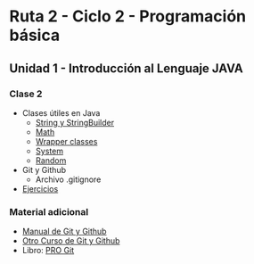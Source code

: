 # Ruta 2 - Ciclo 2 - Programación básica

## Unidad 1 - Introducción al Lenguaje JAVA
### Clase 2
* Clases útiles en Java
  * [String y StringBuilder](string.ipynb)
  * [Math](math.ipynb)
  * [Wrapper classes](wrapper.ipynb)
  * [System](system.ipynb)
  * [Random](random.ipynb)
* Git y Github
  * Archivo .gitignore
* [Ejercicios](ejercicios.md)

### Material adicional
* [Manual de Git y Github](https://youtu.be/j8CSUPIB8mA?list=PLvimn1Ins-43-1sXQmGZPWLjNjPyGNi0R)
* [Otro Curso de Git y Github](https://youtu.be/ANF1X42_ae4?list=PLU8oAlHdN5BlyaPFiNQcV0xDqy0eR35aU)
* Libro: [PRO Git](https://imaster.academy/contenidos-tematicos/programacion/Unidad1/Libro_Pro_Git.pdf)